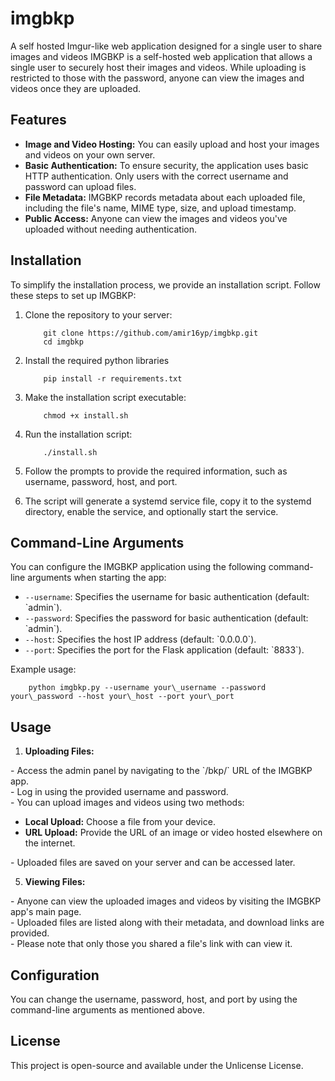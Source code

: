 # imgbkp
A self hosted Imgur-like web application designed for a single user to share images and videos
IMGBKP is a self-hosted web application that allows a single user to securely host their images and videos. While uploading is restricted to those with the password, anyone can view the images and videos once they are uploaded.

Features
--------

*   **Image and Video Hosting:** You can easily upload and host your images and videos on your own server.
*   **Basic Authentication:** To ensure security, the application uses basic HTTP authentication. Only users with the correct username and password can upload files.
*   **File Metadata:** IMGBKP records metadata about each uploaded file, including the file's name, MIME type, size, and upload timestamp.
*   **Public Access:** Anyone can view the images and videos you've uploaded without needing authentication.

Installation
------------

To simplify the installation process, we provide an installation script. Follow these steps to set up IMGBKP:

1.  Clone the repository to your server:

            git clone https://github.com/amir16yp/imgbkp.git
            cd imgbkp
        

3.  Install the required python libraries

            pip install -r requirements.txt
        

5.  Make the installation script executable:

            chmod +x install.sh
        

7.  Run the installation script:

            ./install.sh
        

9.  Follow the prompts to provide the required information, such as username, password, host, and port.
10.  The script will generate a systemd service file, copy it to the systemd directory, enable the service, and optionally start the service.

Command-Line Arguments
----------------------

You can configure the IMGBKP application using the following command-line arguments when starting the app:

*   `--username`: Specifies the username for basic authentication (default: \`admin\`).
*   `--password`: Specifies the password for basic authentication (default: \`admin\`).
*   `--host`: Specifies the host IP address (default: \`0.0.0.0\`).
*   `--port`: Specifies the port for the Flask application (default: \`8833\`).

Example usage:

        python imgbkp.py --username your\_username --password your\_password --host your\_host --port your\_port
    

Usage
-----

1.  **Uploading Files:**

\- Access the admin panel by navigating to the \`/bkp/\` URL of the IMGBKP app.  
\- Log in using the provided username and password.  
\- You can upload images and videos using two methods:

*   **Local Upload:** Choose a file from your device.
*   **URL Upload:** Provide the URL of an image or video hosted elsewhere on the internet.

\- Uploaded files are saved on your server and can be accessed later.

5.  **Viewing Files:**

\- Anyone can view the uploaded images and videos by visiting the IMGBKP app's main page.  
\- Uploaded files are listed along with their metadata, and download links are provided.  
\- Please note that only those you shared a file's link with can view it.

Configuration
-------------

You can change the username, password, host, and port by using the command-line arguments as mentioned above.

License
-------

This project is open-source and available under the Unlicense License.
